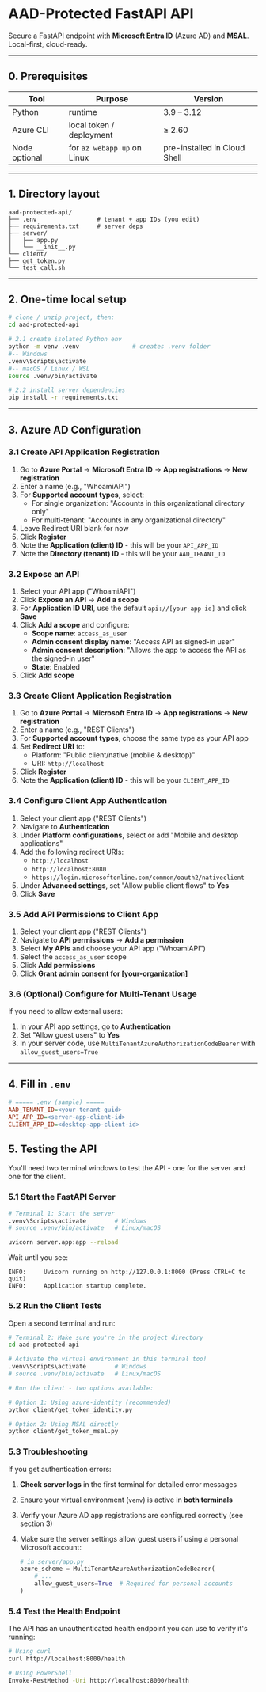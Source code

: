 # AAD-Protected FastAPI API

Secure a FastAPI endpoint with **Microsoft Entra ID** (Azure AD) and **MSAL**.  
Local-first, cloud-ready.

---

## 0. Prerequisites

| Tool | Purpose | Version |
|------|---------|---------|
| Python | runtime | 3.9 – 3.12 |
| Azure CLI | local token / deployment | ≥ 2.60 |
| Node optional | for `az webapp up` on Linux | pre-installed in Cloud Shell |

---

## 1. Directory layout

```text
aad-protected-api/
├── .env                 # tenant + app IDs (you edit)
├── requirements.txt     # server deps
├── server/
│   ├── app.py
│   └── __init__.py
└── client/
├── get_token.py
└── test_call.sh
````

---

## 2. One-time local setup

```bash
# clone / unzip project, then:
cd aad-protected-api

# 2.1 create isolated Python env
python -m venv .venv               # creates .venv folder
#-- Windows
.venv\Scripts\activate
#-- macOS / Linux / WSL
source .venv/bin/activate

# 2.2 install server dependencies
pip install -r requirements.txt
````

---

## 3. Azure AD Configuration

### 3.1 Create API Application Registration

1. Go to **Azure Portal** → **Microsoft Entra ID** → **App registrations** → **New registration**
2. Enter a name (e.g., "WhoamiAPI")
3. For **Supported account types**, select:
   - For single organization: "Accounts in this organizational directory only"
   - For multi-tenant: "Accounts in any organizational directory"
4. Leave Redirect URI blank for now
5. Click **Register**
6. Note the **Application (client) ID** - this will be your `API_APP_ID`
7. Note the **Directory (tenant) ID** - this will be your `AAD_TENANT_ID`

### 3.2 Expose an API

1. Select your API app ("WhoamiAPI")
2. Click **Expose an API** → **Add a scope**
3. For **Application ID URI**, use the default `api://[your-app-id]` and click **Save**
4. Click **Add a scope** and configure:
   - **Scope name**: `access_as_user`
   - **Admin consent display name**: "Access API as signed-in user"
   - **Admin consent description**: "Allows the app to access the API as the signed-in user"
   - **State**: Enabled
5. Click **Add scope**

### 3.3 Create Client Application Registration

1. Go to **Azure Portal** → **Microsoft Entra ID** → **App registrations** → **New registration**
2. Enter a name (e.g., "REST Clients")
3. For **Supported account types**, choose the same type as your API app
4. Set **Redirect URI** to:
   - Platform: "Public client/native (mobile & desktop)"
   - URI: `http://localhost`
5. Click **Register**
6. Note the **Application (client) ID** - this will be your `CLIENT_APP_ID`

### 3.4 Configure Client App Authentication

1. Select your client app ("REST Clients")
2. Navigate to **Authentication**
3. Under **Platform configurations**, select or add "Mobile and desktop applications"
4. Add the following redirect URIs:
   - `http://localhost`
   - `http://localhost:8080`
   - `https://login.microsoftonline.com/common/oauth2/nativeclient`
5. Under **Advanced settings**, set "Allow public client flows" to **Yes**
6. Click **Save**

### 3.5 Add API Permissions to Client App

1. Select your client app ("REST Clients")
2. Navigate to **API permissions** → **Add a permission**
3. Select **My APIs** and choose your API app ("WhoamiAPI")
4. Select the `access_as_user` scope
5. Click **Add permissions**
6. Click **Grant admin consent for [your-organization]**

### 3.6 (Optional) Configure for Multi-Tenant Usage

If you need to allow external users:

1. In your API app settings, go to **Authentication**
2. Set "Allow guest users" to **Yes**
3. In your server code, use `MultiTenantAzureAuthorizationCodeBearer` with `allow_guest_users=True`

---

## 4. Fill in `.env`

```ini
# ===== .env (sample) =====
AAD_TENANT_ID=<your-tenant-guid>
API_APP_ID=<server-app-client-id>
CLIENT_APP_ID=<desktop-app-client-id>
```

## 5. Testing the API

You'll need two terminal windows to test the API - one for the server and one for the client.

### 5.1 Start the FastAPI Server

```bash
# Terminal 1: Start the server
.venv\Scripts\activate        # Windows
# source .venv/bin/activate   # Linux/macOS

uvicorn server.app:app --reload
```

Wait until you see:

```text
INFO:     Uvicorn running on http://127.0.0.1:8000 (Press CTRL+C to quit)
INFO:     Application startup complete.
```

### 5.2 Run the Client Tests

Open a second terminal and run:

```bash
# Terminal 2: Make sure you're in the project directory
cd aad-protected-api

# Activate the virtual environment in this terminal too!
.venv\Scripts\activate        # Windows
# source .venv/bin/activate   # Linux/macOS

# Run the client - two options available:

# Option 1: Using azure-identity (recommended)
python client/get_token_identity.py

# Option 2: Using MSAL directly
python client/get_token_msal.py
```

### 5.3 Troubleshooting

If you get authentication errors:

1. **Check server logs** in the first terminal for detailed error messages
2. Ensure your virtual environment (`venv`) is active in **both terminals**
3. Verify your Azure AD app registrations are configured correctly (see section 3)
4. Make sure the server settings allow guest users if using a personal Microsoft account:

   ```python
   # in server/app.py
   azure_scheme = MultiTenantAzureAuthorizationCodeBearer(
       # ...
       allow_guest_users=True  # Required for personal accounts
   )
   ```

### 5.4 Test the Health Endpoint

The API has an unauthenticated health endpoint you can use to verify it's running:

```bash
# Using curl
curl http://localhost:8000/health

# Using PowerShell
Invoke-RestMethod -Uri http://localhost:8000/health
```
